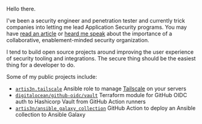 Hello there.

I've been a security engineer and penetration tester and currently trick companies into letting me lead Application Security programs. You may have [read an article](https://www.digitalocean.com/blog/enabling-engineering-teams-developer-first-secrets-management) or [heard me speak](https://youtu.be/BPF18NVKI1A?si=jPmnbUDW32YjbmXS) about the importance of a collaborative, enablement-minded security organization.

I tend to build open source projects around improving the user experience of security tooling and integrations.
The secure thing should be the easiest thing for a developer to do.

Some of my public projects include:
- [`artis3n.tailscale`](https://github.com/artis3n/ansible-role-tailscale) Ansible role to manage [Tailscale](https://tailscale.com) on your servers
- [`digitalocean/github-oidc/vault`](https://github.com/digitalocean/terraform-vault-github-oidc) Terraform module for GitHub OIDC auth to Hashicorp Vault from GitHub Action runners
- [`artis3n/ansible_galaxy_collection`](https://github.com/artis3n/ansible_galaxy_collection) GitHub Action to deploy an Ansible collection to Ansible Galaxy

<!--
![](https://komarev.com/ghpvc/?username=artis3n&style=flat-square)

[![trophy](https://github-profile-trophy.vercel.app/?username=artis3n)](https://github.com/ryo-ma/github-profile-trophy)

[![Artis3n's github stats](https://github-readme-stats.vercel.app/api?username=artis3n&count_private=true&show_icons=true&include_all_commits=true&cache_seconds=86400)](https://github.com/anuraghazra/github-readme-stats)

![](https://github-readme-streak-stats.herokuapp.com/?user=artis3n)
-->
